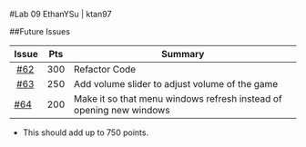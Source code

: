 #Lab 09 EthanYSu | ktan97

##Future Issues

| Issue | Pts | Summary |
|-------|-----|---------|
|  [#62](https://github.com/UCSB-CS56-Projects/cs56-games-battleship/issues/62)  | 300 | Refactor Code |
|  [#63](https://github.com/UCSB-CS56-Projects/cs56-games-battleship/issues/63)  | 250 | Add volume slider to adjust volume of the game |
|  [#64](https://github.com/UCSB-CS56-Projects/cs56-games-battleship/issues/64)  | 200 | Make it so that menu windows refresh instead of opening new windows |
 
* This should add up to 750 points. 
